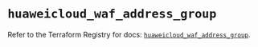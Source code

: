 # `huaweicloud_waf_address_group`

Refer to the Terraform Registry for docs: [`huaweicloud_waf_address_group`](https://registry.terraform.io/providers/huaweicloud/huaweicloud/1.71.1/docs/resources/waf_address_group).
